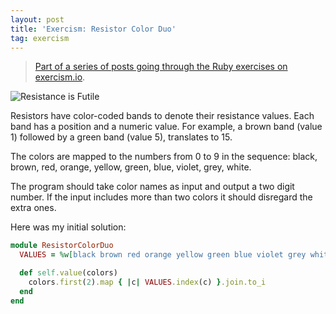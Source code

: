 ```yaml
---
layout: post
title: 'Exercism: Resistor Color Duo'
tag: exercism
---
```

>[Part of a series of posts going through the Ruby exercises on](/tag/exercism) [exercism.io](https://exercism.io).

![Resistance is Futile](/assets/img/borg.jpg)

Resistors have color-coded bands to denote their resistance values. Each band has a position and a numeric value. For example, a brown band (value 1) followed by a green band (value 5), translates to 15. 
<!--description-->
The colors are mapped to the numbers from 0 to 9 in the sequence: black, brown, red, orange, yellow, green, blue, violet, grey, white.

The program should take color names as input and output a two digit number. If the input includes more than two colors it should disregard the extra ones.

Here was my initial solution:

```ruby
module ResistorColorDuo
  VALUES = %w[black brown red orange yellow green blue violet grey white]

  def self.value(colors)
    colors.first(2).map { |c| VALUES.index(c) }.join.to_i
  end
end
```
